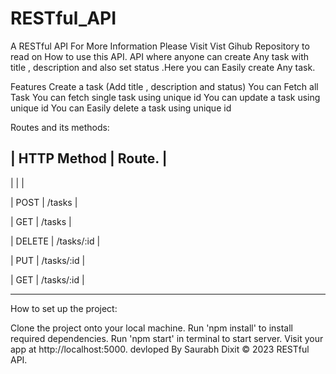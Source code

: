 # RESTful_API

A RESTful API
For More Information Please Visit
Vist Gihub Repository to read on How to use this API.
API where anyone can create Any task with title , description and also set status .Here you can Easily create Any task.



Features
Create a task (Add title , description and status)
You can Fetch all Task
You can fetch single task using unique id
You can update a task using unique id
You can Easily delete a task using unique id

Routes and its methods:

| HTTP Method	| Route.     |
------------------------------
|               |            |

| POST	        | /tasks     |

| GET	        | /tasks     |

| DELETE        | /tasks/:id |

| PUT	        | /tasks/:id |

| GET	        | /tasks/:id |

______________________________
How to set up the project:

Clone the project onto your local machine.
Run 'npm install' to install required dependencies.
Run 'npm start' in terminal to start server.
Visit your app at http://localhost:5000.
devloped By Saurabh Dixit © 2023 RESTful API.



